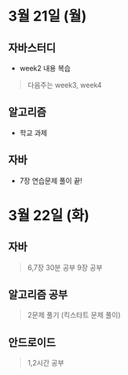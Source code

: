 # 3월 21일 (월)
## 자바스터디
- week2 내용 복습  
> 다음주는 week3, week4

## 알고리즘 
- 학교 과제 

## 자바
- 7장 연습문제 풀이 끝!  

# 3월 22일 (화)
## 자바 
> 6,7장 30분 공부
> 9장 공부

## 알고리즘 공부
> 2문제 풀기 (킥스타트 문제 풀이)
## 안드로이드 
> 1,2시간 공부
